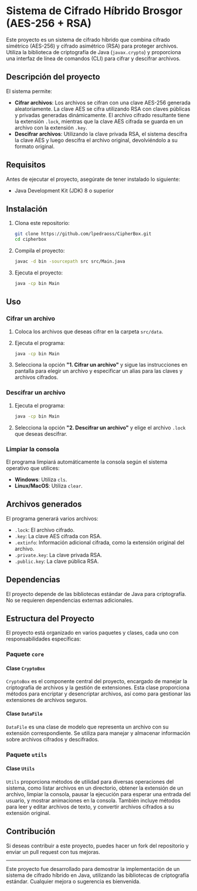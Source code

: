 # Sistema de Cifrado Híbrido Brosgor (AES-256 + RSA)

Este proyecto es un sistema de cifrado híbrido que combina cifrado simétrico (AES-256) y cifrado asimétrico (RSA) para proteger archivos. Utiliza la biblioteca de criptografía de Java (`javax.crypto`) y proporciona una interfaz de línea de comandos (CLI) para cifrar y descifrar archivos.

## Descripción del proyecto

El sistema permite:

- **Cifrar archivos**: Los archivos se cifran con una clave AES-256 generada aleatoriamente. La clave AES se cifra utilizando RSA con claves públicas y privadas generadas dinámicamente. El archivo cifrado resultante tiene la extensión `.lock`, mientras que la clave AES cifrada se guarda en un archivo con la extensión `.key`.
- **Descifrar archivos**: Utilizando la clave privada RSA, el sistema descifra la clave AES y luego descifra el archivo original, devolviéndolo a su formato original.

## Requisitos

Antes de ejecutar el proyecto, asegúrate de tener instalado lo siguiente:

- Java Development Kit (JDK) 8 o superior

## Instalación

1. Clona este repositorio:

    ```bash
    git clone https://github.com/lpedraoss/CipherBox.git
    cd cipherbox
    ```

2. Compila el proyecto:

    ```bash
    javac -d bin -sourcepath src src/Main.java
    ```

3. Ejecuta el proyecto:

    ```bash
    java -cp bin Main
    ```

## Uso

### Cifrar un archivo

1. Coloca los archivos que deseas cifrar en la carpeta `src/data`.
2. Ejecuta el programa:

    ```bash
    java -cp bin Main
    ```

3. Selecciona la opción **"1. Cifrar un archivo"** y sigue las instrucciones en pantalla para elegir un archivo y especificar un alias para las claves y archivos cifrados.

### Descifrar un archivo

1. Ejecuta el programa:

    ```bash
    java -cp bin Main
    ```

2. Selecciona la opción **"2. Descifrar un archivo"** y elige el archivo `.lock` que deseas descifrar.

### Limpiar la consola

El programa limpiará automáticamente la consola según el sistema operativo que utilices:

- **Windows**: Utiliza `cls`.
- **Linux/MacOS**: Utiliza `clear`.

## Archivos generados

El programa generará varios archivos:

- `.lock`: El archivo cifrado.
- `.key`: La clave AES cifrada con RSA.
- `.extinfo`: Información adicional cifrada, como la extensión original del archivo.
- `.private.key`: La clave privada RSA.
- `.public.key`: La clave pública RSA.

## Dependencias

El proyecto depende de las bibliotecas estándar de Java para criptografía. No se requieren dependencias externas adicionales.

## Estructura del Proyecto

El proyecto está organizado en varios paquetes y clases, cada uno con responsabilidades específicas:

### Paquete `core`

#### Clase `CryptoBox`

`CryptoBox` es el componente central del proyecto, encargado de manejar la criptografía de archivos y la gestión de extensiones. Esta clase proporciona métodos para encriptar y desencriptar archivos, así como para gestionar las extensiones de archivos seguros.

#### Clase `DataFile`

`DataFile` es una clase de modelo que representa un archivo con su extensión correspondiente. Se utiliza para manejar y almacenar información sobre archivos cifrados y descifrados.

### Paquete `utils`

#### Clase `Utils`

`Utils` proporciona métodos de utilidad para diversas operaciones del sistema, como listar archivos en un directorio, obtener la extensión de un archivo, limpiar la consola, pausar la ejecución para esperar una entrada del usuario, y mostrar animaciones en la consola. También incluye métodos para leer y editar archivos de texto, y convertir archivos cifrados a su extensión original.

## Contribución

Si deseas contribuir a este proyecto, puedes hacer un fork del repositorio y enviar un pull request con tus mejoras.

---

Este proyecto fue desarrollado para demostrar la implementación de un sistema de cifrado híbrido en Java, utilizando las bibliotecas de criptografía estándar. Cualquier mejora o sugerencia es bienvenida.
